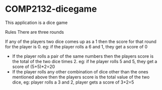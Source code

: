 # COMP2132-dicegame

This application is a dice game 


Rules
There are three rounds

If any of the players two dice comes up as a 1 then the score for that round for the player
is 0. eg: if the player rolls a 6 and 1, they get a score of 0
- If the player rolls a pair of the same numbers then the players score is the total of the
two dice times 2. eg: if he player rolls 5 and 5, they get a score of (5+5)*2=20
- If the player rolls any other combination of dice other than the ones mentioned above
then the players score is the total value of the two dice, eg: player rolls a 3 and 2, player
gets a score of 3+2=5
